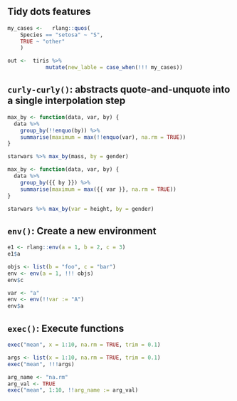 ## Tidy dots features
```r
my_cases <-   rlang::quos(
    Species == "setosa" ~ "S", 
    TRUE ~ "other"
    )

out <-  tiris %>% 
            mutate(new_lable = case_when(!!! my_cases))
```

## `curly-curly()`: abstracts quote-and-unquote into a single interpolation step

```r title='quote and unquote version'
max_by <- function(data, var, by) {
  data %>%
    group_by(!!enquo(by)) %>%
    summarise(maximum = max(!!enquo(var), na.rm = TRUE))
}

starwars %>% max_by(mass, by = gender)
```

```r title='curly-curly version'
max_by <- function(data, var, by) {
  data %>%
    group_by({{ by }}) %>%
    summarise(maximum = max({{ var }}, na.rm = TRUE))
}

starwars %>% max_by(var = height, by = gender)
```

## `env()`: Create a new environment

```r
e1 <- rlang::env(a = 1, b = 2, c = 3)
e1$a
```

```r title='put a list into an environment'
objs <- list(b = "foo", c = "bar")
env <- env(a = 1, !!! objs)
env$c
```

```r title='assign values with the definition operator :='
var <- "a"
env <- env(!!var := "A")
env$a
```

## `exec()`: Execute functions
```r
exec("mean", x = 1:10, na.rm = TRUE, trim = 0.1)
```

```r title='Using dots features'
args <- list(x = 1:10, na.rm = TRUE, trim = 0.1)
exec("mean", !!!args)
```

``` r title = 'assign values with the definition operator :='
arg_name <- "na.rm"
arg_val <- TRUE
exec("mean", 1:10, !!arg_name := arg_val)
```

